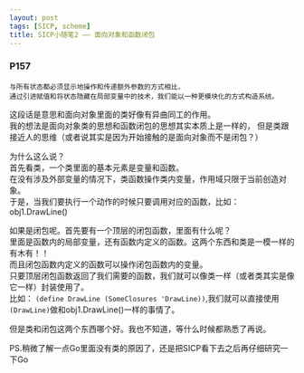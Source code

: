 ```yaml
---
layout: post
tags: [SICP, scheme]
title: SICP小随笔2 —— 面向对象和函数闭包
---
```


### P157
    与所有状态都必须显示地操作和传递额外参数的方式相比，
    通过引进赋值和将状态隐藏在局部变量中的技术，我们能以一种更模块化的方式构造系统。

这段话是意思和面向对象里面的类好像有异曲同工的作用。  
我的想法是面向对象类的思想和函数闭包的思想其实本质上是一样的，
但是类跟接近人的思维（或者说其实是因为开始接触的是面向对象而不是闭包？）

为什么这么说？  
首先看类，一个类里面的基本元素是变量和函数。  
在没有涉及外部变量的情况下，类函数操作类内变量，作用域只限于当前创造对象。  
于是，当我们要执行一个动作的时候只要调用对应的函数，比如： obj1.DrawLine()

如果是闭包呢。首先要有一个顶层的闭包函数，里面有什么呢？  
里面是函数内的局部变量，还有函数内定义的函数。这两个东西和类是一模一样的有木有！！  
而且闭包函数内定义的函数可以操作闭包函数内的变量。  
只要顶层闭包函数返回了我们需要的函数，我们就可以像类一样（或者类其实是像它一样）封装使用了。  
比如： `(define DrawLine (SomeClosures 'DrawLine))`,我们就可以直接使用`(DrawLine)`做和obj1.DrawLine()一样的事情了。

但是类和闭包这两个东西哪个好。我也不知道，等什么时候都熟悉了再说。

PS.稍微了解一点Go里面没有类的原因了，还是把SICP看下去之后再仔细研究一下Go


